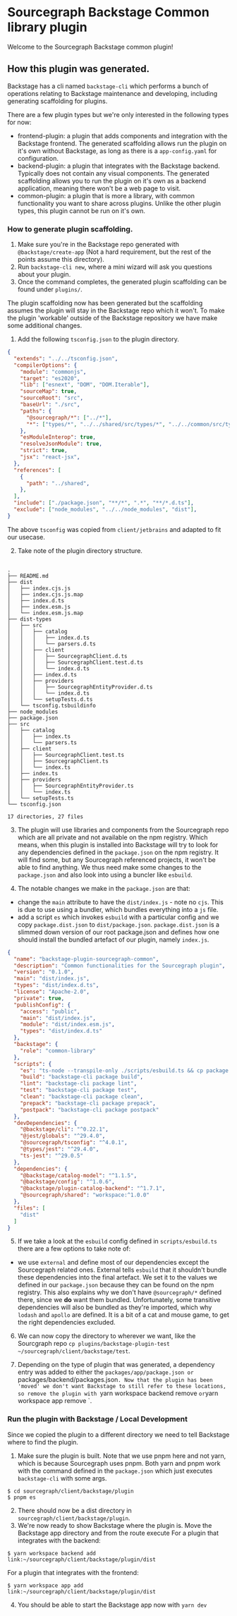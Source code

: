 # Sourcegraph Backstage Common library plugin

Welcome to the Sourcegraph Backstage common plugin!

## How this plugin was generated.

Backstage has a cli named `backstage-cli` which performs a bunch of operations relating to Backstage maintenance and developing, including generating scaffolding for plugins.

There are a few plugin types but we're only interested in the following types for now:

- frontend-plugin: a plugin that adds components and integration with the Backstage frontend. The generated scaffolding allows run the plugin on it's own without Backstage, as long as there is a `app-config.yaml` for configuration.
- backend-plugin: a plugin that integrates with the Backstage backend. Typically does not contain any visual components. The generated scaffolding allows you to run the plugin on it's own as a backend application, meaning there won't be a web page to visit.
- common-plugin: a plugin that is more a library, with common functionality you want to share across plugins. Unlike the other plugin types, this plugin cannot be run on it's own.

### How to generate plugin scaffolding.

1. Make sure you're in the Backstage repo generated with `@backstage/create-app` (Not a hard requirement, but the rest of the points assume this directory).
2. Run `backstage-cli new`, where a mini wizard will ask you questions about your plugin.
3. Once the command completes, the generated plugin scaffolding can be found under `plugins/`.

The plugin scaffolding now has been generated but the scaffolding assumes the plugin will stay in the Backstage repo which it won't. To make the plugin 'workable' outside of the Backstage repository we have make some additional changes.

1. Add the following `tsconfig.json` to the plugin directory.

```json
{
  "extends": "../../tsconfig.json",
  "compilerOptions": {
    "module": "commonjs",
    "target": "es2020",
    "lib": ["esnext", "DOM", "DOM.Iterable"],
    "sourceMap": true,
    "sourceRoot": "src",
    "baseUrl": "./src",
    "paths": {
      "@sourcegraph/*": ["../*"],
      "*": ["types/*", "../../shared/src/types/*", "../../common/src/types/*", "*"],
    },
    "esModuleInterop": true,
    "resolveJsonModule": true,
    "strict": true,
    "jsx": "react-jsx",
  },
  "references": [
    {
      "path": "../shared",
    },
  ],
  "include": ["./package.json", "**/*", ".*", "**/*.d.ts"],
  "exclude": ["node_modules", "../../node_modules", "dist"],
}
```
The above `tsconfig` was copied from `client/jetbrains` and adapted to fit our usecase.

2. Take note of the plugin directory structure.

```console

.
├── README.md
├── dist
│   ├── index.cjs.js
│   ├── index.cjs.js.map
│   ├── index.d.ts
│   ├── index.esm.js
│   └── index.esm.js.map
├── dist-types
│   ├── src
│   │   ├── catalog
│   │   │   ├── index.d.ts
│   │   │   └── parsers.d.ts
│   │   ├── client
│   │   │   ├── SourcegraphClient.d.ts
│   │   │   ├── SourcegraphClient.test.d.ts
│   │   │   └── index.d.ts
│   │   ├── index.d.ts
│   │   ├── providers
│   │   │   ├── SourcegraphEntityProvider.d.ts
│   │   │   └── index.d.ts
│   │   └── setupTests.d.ts
│   └── tsconfig.tsbuildinfo
├── node_modules
├── package.json
├── src
│   ├── catalog
│   │   ├── index.ts
│   │   └── parsers.ts
│   ├── client
│   │   ├── SourcegraphClient.test.ts
│   │   ├── SourcegraphClient.ts
│   │   └── index.ts
│   ├── index.ts
│   ├── providers
│   │   ├── SourcegraphEntityProvider.ts
│   │   └── index.ts
│   └── setupTests.ts
└── tsconfig.json

17 directories, 27 files
```

3. The plugin will use libraries and components from the Sourcegraph repo which are all private and not available on the npm registry. Which means, when this plugin is installed into Backstage will try to look for any dependencies defined in the `package.json` on the npm registry. It will find some, but any Sourcegraph referenced projects, it won't be able to find anything. We thus need make some changes to the `package.json` and also look into using a buncler like `esbuild`.

4. The notable changes we make in the `package.json` are that:
* change the `main` attribute to have the `dist/index.js` - note no `cjs`. This is due to use using a bundler, which bundles everything into a `js` file.
* add a script `es` which invokes `esbuild` with a particular config and we copy `package.dist.json` to `dist/package.json`.  `package.dist.json` is a slimmed down version of our root package.json and defines how one should install the bundled artefact of our plugin, namely `index.js`.

```json
{
  "name": "backstage-plugin-sourcegraph-common",
  "description": "Common functionalities for the Sourcegraph plugin",
  "version": "0.1.0",
  "main": "dist/index.js",
  "types": "dist/index.d.ts",
  "license": "Apache-2.0",
  "private": true,
  "publishConfig": {
    "access": "public",
    "main": "dist/index.js",
    "module": "dist/index.esm.js",
    "types": "dist/index.d.ts"
  },
  "backstage": {
    "role": "common-library"
  },
  "scripts": {
    "es": "ts-node --transpile-only ./scripts/esbuild.ts && cp package.dist.json dist/",
    "build": "backstage-cli package build",
    "lint": "backstage-cli package lint",
    "test": "backstage-cli package test",
    "clean": "backstage-cli package clean",
    "prepack": "backstage-cli package prepack",
    "postpack": "backstage-cli package postpack"
  },
  "devDependencies": {
    "@backstage/cli": "^0.22.1",
    "@jest/globals": "^29.4.0",
    "@sourcegraph/tsconfig": "^4.0.1",
    "@types/jest": "^29.4.0",
    "ts-jest": "^29.0.5"
  },
  "dependencies": {
    "@backstage/catalog-model": "^1.1.5",
    "@backstage/config": "^1.0.6",
    "@backstage/plugin-catalog-backend": "^1.7.1",
    "@sourcegraph/shared": "workspace:^1.0.0"
  },
  "files": [
    "dist"
  ]
}

```

5. If we take a look at the `esbuild` config defined in `scripts/esbuild.ts` there are a few options to take note of:
* we use `external` and define most of our dependencies except the Sourcegraph related ones. External tells `esbuild` that it shouldn't bundle these dependencies into the final artefact. We set it to the values we defined in our `package.json` because they can be found on the npm registry. This also explains why we don't have `@sourcegraph/*` defined there, since we **do** want them bundled. Unfortunately, some transitive dependencies will also be bundled as they're imported, which why `lodash` and `apollo` are defined. It is a bit of a cat and mouse game, to get the right dependencies excluded.

6. We can now copy the directory to wherever we want, like the Sourcgraph repo `cp plugins/backstage-plugin-test ~/sourcegraph/client/backstage/test`.

7. Depending on the type of plugin that was generated, a dependency entry was added to either the `packages/app/package.json or `packages/backend/packages.json`. Now that the plugin has been 'moved' we don't want Backstage to still refer to these locations, so remove the plugin with `yarn workspace backend remove <name>`or`yarn workspace app remove <name>`.

### Run the plugin with Backstage / Local Development

Since we copied the plugin to a different directory we need to tell Backstage where to find the plugin.

1. Make sure the plugin is built. Note that we use pnpm here and not yarn, which is because Sourcegraph uses pnpm. Both yarn and pnpm work with the command defined in the `package.json` which just executes `backstage-cli` with some args.

```console
$ cd sourcegraph/client/backstage/plugin
$ pnpm es
```

2. There should now be a dist directory in `sourcegraph/client/backstage/plugin`.
3. We're now ready to show Backstage where the plugin is. Move the Backstage app directory and from the route execute
   For a plugin that integrates with the backend:

```console
$ yarn workspace backend add link:~/sourcegraph/client/backstage/plugin/dist
```

For a plugin that integrates with the frontend:

```console
$ yarn workspace app add link:~/sourcegraph/client/backstage/plugin/dist
```

4. You should be able to start the Backstage app now with `yarn dev`
